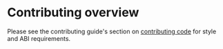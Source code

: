 # Contributing overview

Please see the contributing guide's section on [contributing code](../contributing/style.html) for style and ABI requirements.
